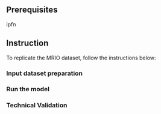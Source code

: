 ## Prerequisites
ipfn

## Instruction
To replicate the MRIO dataset, follow the instructions below:

### Input dataset preparation


### Run the model


### Technical Validation

